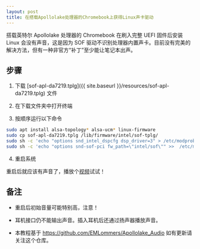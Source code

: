 ```yaml
---
layout: post
title: 在搭载Apollolake处理器的Chromebook上获得Linux声卡驱动
---
```


搭载英特尔 Apollolake 处理器的 Chromebook 在刷入完整 UEFI 固件后安装 Linux 会没有声音，这是因为 SOF 驱动不识别处理器内置声卡。目前没有完美的解决方法，但有一种非官方“补丁”至少能让笔记本出声。

## 步骤

1. 下载 [sof-apl-da7219.tplg]({{ site.baseurl }}/resources/sof-apl-da7219.tplg) 文件

2. 在下载文件夹中打开终端

3. 按顺序运行以下命令

```sh
sudo apt install alsa-topology* alsa-ucm* linux-firmware
sudo cp sof-apl-da7219.tplg /lib/firmware/intel/sof-tplg/
sudo sh -c 'echo "options snd_intel_dspcfg dsp_driver=3" > /etc/modprobe.d/inteldsp.conf' 
sudo sh -c 'echo "options snd-sof-pci fw_path=\"intel/sof\"" >>  /etc/modprobe.d/inteldsp.conf' 
```

4. 重启系统

重启后就应该有声音了，播放个[视频](https://www.bilibili.com/video/BV1uT4y1P7CX)试试！

## 备注

- 重启后初始音量可能特别高，注意！

- 耳机接口仍不能输出声音。插入耳机后还通过扬声器播放声音。

- 本教程基于 https://github.com/EMLommers/Apollolake_Audio 如有更新请关注这个仓库。
